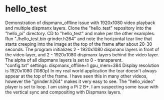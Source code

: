 # hello_test
Demonstration of dispmanx_offline issue with 1920x1080 video playback and multiple dispmanx layers.
Clone the "hello_test" repository into the "hello_pi" directory. CD to "hello_test" and make per the other examples.
Run "./hello_test.bin grinder.h264" and note the horizontal tear line that starts creeping into the image at the top
of the frame after about 20-30 seconds.
The program initializes 2 - 1920x1080 dispmanx layers in front of the video layer, and 2 - 1920x1080 dispmanx layers
behind the video layer.  The alpha of all dispmanx layers is set to 0 - transparent.   
"config.txt" settings:  dispmanx_offline=1   gpu_mem=384
Display resolution is 1920x1080 (1080p)
In my real world application the tear doesn't always appear at the top of the frame. I have seen this in many other 
videos, however the "grinder.h264" makes it very easy to see.  The "hello_video" player is set to loop.
I am using a Pi 2 B+.  I am suspecting some issue with the vertical sync and compositing with Dispmanx layers.
